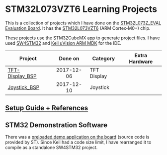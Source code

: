 # STM32L073VZT6 Learning Projects

This is a collection of projects which I have done on the [STM32L073Z_EVAL Evaluation Board](http://www.st.com/en/evaluation-tools/stm32l073z-eval.html). It has the [STM32L073VZT6](http://www.st.com/en/microcontrollers/stm32l073vz.html) (ARM Cortex-M0+) chip.

These projects use the STM32CubeMX app to generate project files. I have used [SW4STM32](http://www.st.com/en/development-tools/sw4stm32.html) and [Keil uVision ARM MDK](http://www2.keil.com/mdk5) for the IDE.

Project                                            | Done on    | Category           | Extra Hardware
---------------------------------------------------|:----------:| ------------------ | -----------------
[TFT-Display_BSP]                                  | 2017-12-06 | TFT Display        |
[Joystick_BSP]                                     | 2017-12-10 | Joystick           | 

[TFT-Display_BSP]: ./projects/TFT-Display_BSP
[Joystick_BSP]: ./projects/Joystick_BSP

## [Setup Guide + References](additional/setup.md)


## STM32 Demonstration Software

There was a [preloaded demo application on the board](./additional/Demonstration_SW4STM32-STM32L073Z_EVAL) (source code is provided by ST).
Since Keil had a code size limit, I have rearranged it to compile as a standalone SW4STM32 project.
